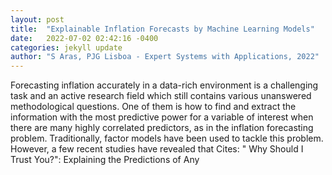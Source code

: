 ```yaml
---
layout: post
title:  "Explainable Inflation Forecasts by Machine Learning Models"
date:   2022-07-02 02:42:16 -0400
categories: jekyll update
author: "S Aras, PJG Lisboa - Expert Systems with Applications, 2022"
---
```

Forecasting inflation accurately in a data-rich environment is a challenging task and an active research field which still contains various unanswered methodological questions. One of them is how to find and extract the information with the most predictive power for a variable of interest when there are many highly correlated predictors, as in the inflation forecasting problem. Traditionally, factor models have been used to tackle this problem. However, a few recent studies have revealed that 
Cites: " Why Should I Trust You?": Explaining the Predictions of Any
